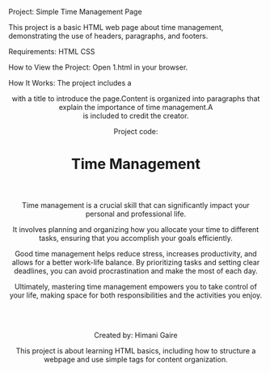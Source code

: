 Project: Simple Time Management Page

This project is a basic HTML web page about time management, demonstrating the use of headers, paragraphs, and footers.

Requirements:
HTML
CSS

How to View the Project:
Open 1.html in your browser.

How It Works:
The project includes a <header> with a title to introduce the page.Content is organized into paragraphs that explain the importance of time management.A <footer> is included to credit the creator.

Project code:
<!DOCTYPE html>
<html>
<head>
    <title>Project Number 1</title>
</head>
<body>
    <header>
        <h1>Time Management</h1>
    </header>
    <p>Time management is a crucial skill that can significantly impact your personal and professional life.</p>
    <p>It involves planning and organizing how you allocate your time to different tasks, ensuring that you accomplish your goals efficiently.</p> 
    <p>Good time management helps reduce stress, increases productivity, and allows for a better work-life balance. By prioritizing tasks and setting clear deadlines, you can avoid procrastination and make the most of each day.</p> 
    <p>Ultimately, mastering time management empowers you to take control of your life, making space for both responsibilities and the activities you enjoy.</p>
    <br>
    <br>
    <footer>
        <p>Created by: Himani Gaire</p>
    </footer>
</body>
</html>
This project is about learning HTML basics, including how to structure a webpage and use simple tags for content organization.


